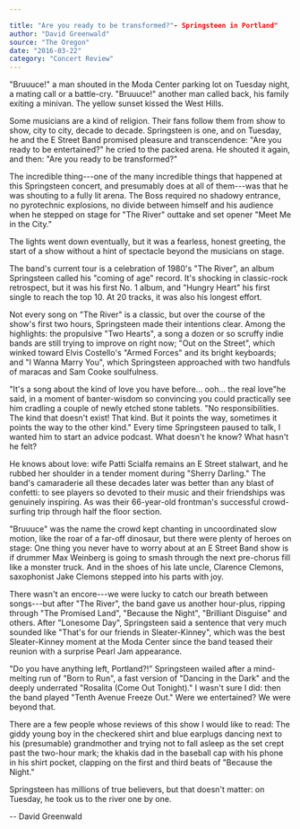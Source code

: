 ```yaml
---

title: "Are you ready to be transformed?"- Springsteen in Portland"
author: "David Greenwald"
source: "The Oregon"
date: "2016-03-22"
category: "Concert Review"
---
```


"Bruuuce!" a man shouted in the Moda Center parking lot on Tuesday night, a mating call or a battle-cry. "Bruuuce!" another man called back, his family exiting a minivan. The yellow sunset kissed the West Hills.

Some musicians are a kind of religion. Their fans follow them from show to show, city to city, decade to decade. Springsteen is one, and on Tuesday, he and the E Street Band promised pleasure and transcendence: "Are you ready to be entertained?" he cried to the packed arena. He shouted it again, and then: "Are you ready to be transformed?"

The incredible thing---one of the many incredible things that happened at this Springsteen concert, and presumably does at all of them---was that he was shouting to a fully lit arena. The Boss required no shadowy entrance, no pyrotechnic explosions, no divide between himself and his audience when he stepped on stage for "The River" outtake and set opener "Meet Me in the City."

The lights went down eventually, but it was a fearless, honest greeting, the start of a show without a hint of spectacle beyond the musicians on stage.

The band's current tour is a celebration of 1980's "The River", an album Springsteen called his "coming of age" record. It's shocking in classic-rock retrospect, but it was his first No. 1 album, and "Hungry Heart" his first single to reach the top 10. At 20 tracks, it was also his longest effort.

Not every song on "The River" is a classic, but over the course of the show's first two hours, Springsteen made their intentions clear. Among the highlights: the propulsive "Two Hearts", a song a dozen or so scruffy indie bands are still trying to improve on right now; "Out on the Street", which winked toward Elvis Costello's "Armed Forces" and its bright keyboards; and "I Wanna Marry You", which Springsteen approached with two handfuls of maracas and Sam Cooke soulfulness.

"It's a song about the kind of love you have before... ooh... the real love"he said, in a moment of banter-wisdom so convincing you could practically see him cradling a couple of newly etched stone tablets. "No responsibilities. The kind that doesn't exist! That kind. But it points the way, sometimes it points the way to the other kind." Every time Springsteen paused to talk, I wanted him to start an advice podcast. What doesn't he know? What hasn't he felt?

He knows about love: wife Patti Scialfa remains an E Street stalwart, and he rubbed her shoulder in a tender moment during "Sherry Darling." The band's camaraderie all these decades later was better than any blast of confetti: to see players so devoted to their music and their friendships was genuinely inspiring. As was their 66-year-old frontman's successful crowd-surfing trip through half the floor section.

"Bruuuce" was the name the crowd kept chanting in uncoordinated slow motion, like the roar of a far-off dinosaur, but there were plenty of heroes on stage: One thing you never have to worry about at an E Street Band show is if drummer Max Weinberg is going to smash through the next pre-chorus fill like a monster truck. And in the shoes of his late uncle, Clarence Clemons, saxophonist Jake Clemons stepped into his parts with joy.

There wasn't an encore---we were lucky to catch our breath between songs---but after "The River", the band gave us another hour-plus, ripping through "The Promised Land", "Because the Night", "Brilliant Disguise" and others. After "Lonesome Day", Springsteen said a sentence that very much sounded like "That's for our friends in Sleater-Kinney", which was the best Sleater-Kinney moment at the Moda Center since the band teased their reunion with a surprise Pearl Jam appearance.

"Do you have anything left, Portland?!" Springsteen wailed after a mind- melting run of "Born to Run", a fast version of "Dancing in the Dark" and the deeply underrated "Rosalita (Come Out Tonight)." I wasn't sure I did: then the band played "Tenth Avenue Freeze Out." Were we entertained? We were beyond that.

There are a few people whose reviews of this show I would like to read: The giddy young boy in the checkered shirt and blue earplugs dancing next to his (presumable) grandmother and trying not to fall asleep as the set crept past the two-hour mark; the khakis dad in the baseball cap with his phone in his shirt pocket, clapping on the first and third beats of "Because the Night."

Springsteen has millions of true believers, but that doesn't matter: on Tuesday, he took us to the river one by one.

-- David Greenwald